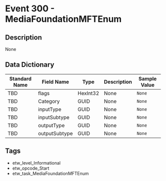 # Event 300 - MediaFoundationMFTEnum

## Description
None

## Data Dictionary
|Standard Name|Field Name|Type|Description|Sample Value|
|---|---|---|---|---|
|TBD|flags|HexInt32|None|`None`|
|TBD|Category|GUID|None|`None`|
|TBD|inputType|GUID|None|`None`|
|TBD|inputSubtype|GUID|None|`None`|
|TBD|outputType|GUID|None|`None`|
|TBD|outputSubtype|GUID|None|`None`|

## Tags
* etw_level_Informational
* etw_opcode_Start
* etw_task_MediaFoundationMFTEnum